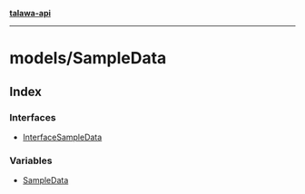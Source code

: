 [**talawa-api**](../../README.md)

***

# models/SampleData

## Index

### Interfaces

- [InterfaceSampleData](interfaces/InterfaceSampleData.md)

### Variables

- [SampleData](variables/SampleData.md)
